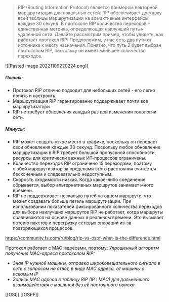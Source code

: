 > RIP (Routing Information Protocol) является примером векторной маршрутизации для локальных сетей. RIP обеспечивает доставку всей таблицы маршрутизации на все активные интерфейсы каждые 30 секунд. В протоколе RIP количество переходов - единственная метрика, определяющая наилучший путь к удаленной сети. Давайте рассмотрим пример, чтобы увидеть, как работает протокол RIP: Предположим, у нас есть два пути от источника к месту назначения. Понятно, что путь 2 будет выбран протоколом RIP, поскольку он имеет меньшее количество переходов.

![[Pasted image 20221109220224.png]]

##### Плюсы: 
-  Протокол RIP отлично подходит для небольших сетей - его легко понять и настроить.
-   Маршрутизация RIP гарантированно поддерживает почти все маршрутизаторы.
-   RIP не требует обновления каждый раз при изменении топологии сети.

##### Минусы:
-   RIP может создать узкое место в трафике, поскольку он передает свои обновления каждые 30 секунд. Поскольку любое обновление маршрутизации в RIP требует большой пропускной способности, ресурсы для критически важных ИТ-процессов ограничены.
-   Количество переходов RIP ограничено 15 переходами, поэтому любой маршрутизатор за пределами этого расстояния считается бесконечным и следовательно недоступным.
-   Скорость сходимости низкая. Когда какое-либо соединение обрывается, выбор альтернативных маршрутов занимает много времени.
-   RIP не поддерживает несколько путей на одном маршруте, что может создавать больше петель маршрутизации. При использовании показателей фиксированного количества переходов для выбора наилучших маршрутов RIP не работает, когда маршруты сравниваются на основе данных в реальном времени. Это вызывает потерю пакетов и перегрузку сетевых операций из-за повторяющихся процессов.

https://community.fs.com/ru/blog/rip-vs-ospf-what-is-the-difference.html

Протокол работает с MAC-адресами, поэтому:
 _Упрощенный алгоритм получения MAC-адреса протоколом RIP:_
 - *Зная IP нужной машины, отправка широковещательного сигнала в сеть с запросом на ответ, в виде MAC адреса, от машины с искомым IP*
 - *Запись МАС адреса в таблицу RIP (IP : MAC) для дальнейшего взаимодействия с машиной без её постоянного поиска*

[[OSI]]
[[OSPF]]
